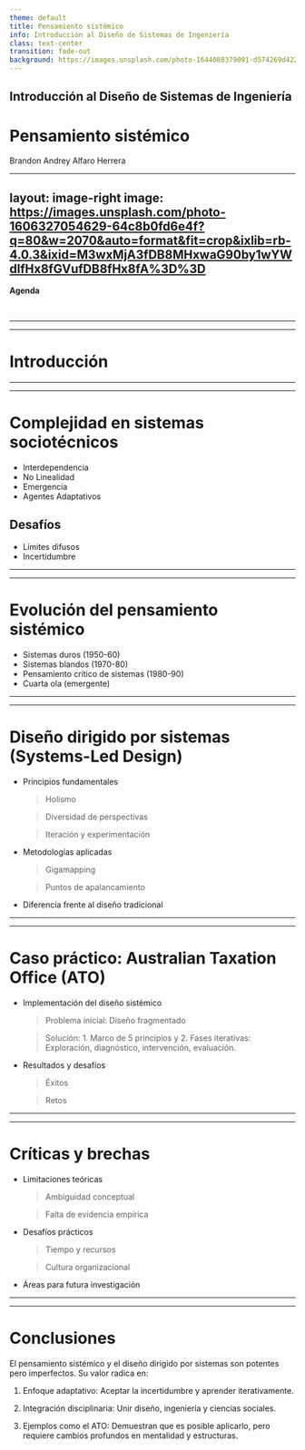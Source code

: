 ```yaml
---
theme: default
title: Pensamiento sistémico
info: Introducción al Diseño de Sistemas de Ingeniería
class: text-center
transition: fade-out
background: https://images.unsplash.com/photo-1644088379091-d574269d422f?q=80&w=1993&auto=format&fit=crop&ixlib=rb-4.0.3&ixid=M3wxMjA3fDB8MHxwaG90by1wYWdlfHx8fGVufDB8fHx8fA%3D%3D
---
```


## Introducción al Diseño de Sistemas de Ingeniería

# Pensamiento sistémico

Brandon Andrey Alfaro Herrera







---
layout: image-right
image: https://images.unsplash.com/photo-1606327054629-64c8b0fd6e4f?q=80&w=2070&auto=format&fit=crop&ixlib=rb-4.0.3&ixid=M3wxMjA3fDB8MHxwaG90by1wYWdlfHx8fGVufDB8fHx8fA%3D%3D
---

**Agenda**

<br>

<Toc text-sm minDepth="1" maxDepth="2" />





---
---
# Introducción



---
---
# Complejidad en sistemas sociotécnicos

- Interdependencia
- No Linealidad
- Emergencia
- Agentes Adaptativos

## Desafíos

- Límites difusos
- Incertidumbre




---
---
# Evolución del pensamiento sistémico

- Sistemas duros (1950-60)
- Sistemas blandos (1970-80)
- Pensamiento crítico de sistemas (1980-90)
- Cuarta ola (emergente)





---
---
# Diseño dirigido por sistemas (Systems-Led Design)

- Principios fundamentales
  > Holismo

  > Diversidad de perspectivas
  
  > Iteración y experimentación

- Metodologías aplicadas
  > Gigamapping

  > Puntos de apalancamiento

- Diferencia frente al diseño tradicional



---
---
# Caso práctico: Australian Taxation Office (ATO)

- Implementación del diseño sistémico
  > Problema inicial: Diseño fragmentado

  > Solución: 1. Marco de 5 principios y 2. Fases iterativas: Exploración, diagnóstico, intervención, evaluación.

- Resultados y desafíos
  > Éxitos

  > Retos


---
---
# Críticas y brechas

- Limitaciones teóricas
  > Ambiguidad conceptual

  > Falta de evidencia empírica

- Desafíos prácticos
  > Tiempo y recursos

  > Cultura organizacional

- Áreas para futura investigación










---
---
# Conclusiones


El pensamiento sistémico y el diseño dirigido por sistemas son potentes pero imperfectos. Su valor radica en:

1. Enfoque adaptativo: Aceptar la incertidumbre y aprender iterativamente.

2. Integración disciplinaria: Unir diseño, ingeniería y ciencias sociales.

3. Ejemplos como el ATO: Demuestran que es posible aplicarlo, pero requiere cambios profundos en mentalidad y estructuras.


